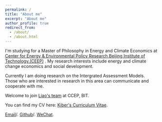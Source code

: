 ```yaml
---
permalink: /
title: "About me"
excerpt: "About me"
author_profile: true
redirect_from: 
  - /about/
  - /about.html
---
```


I'm studying for a Master of Philosophy in Energy and Climate Economics at [Center for Energy & Environmental Policy Research,Beijing Institute of Technology.(CEEP)](https://ceep.bit.edu.cn/) .
My research interests include energy and climate change economics and social development.

Currently I am doing research on the Intergrated Assessment Models. Those who are interested in research in this area can communicate and cooperate with me.

Welcome to join [Liao's team](https://ceep.bit.edu.cn/yjtd/qzxz/b34300.htm) at CCEP, BIT.

You can find my CV here: [Kiber's Curriculum Vitae](../assets/1Curriculum_Vitae.pdf).

[Email](mailto:3120241630@bit.edu.cn)/. 
[Github](https://github.com/Kiberji)/. 
[WeChat](../images/wechat1.png). 
